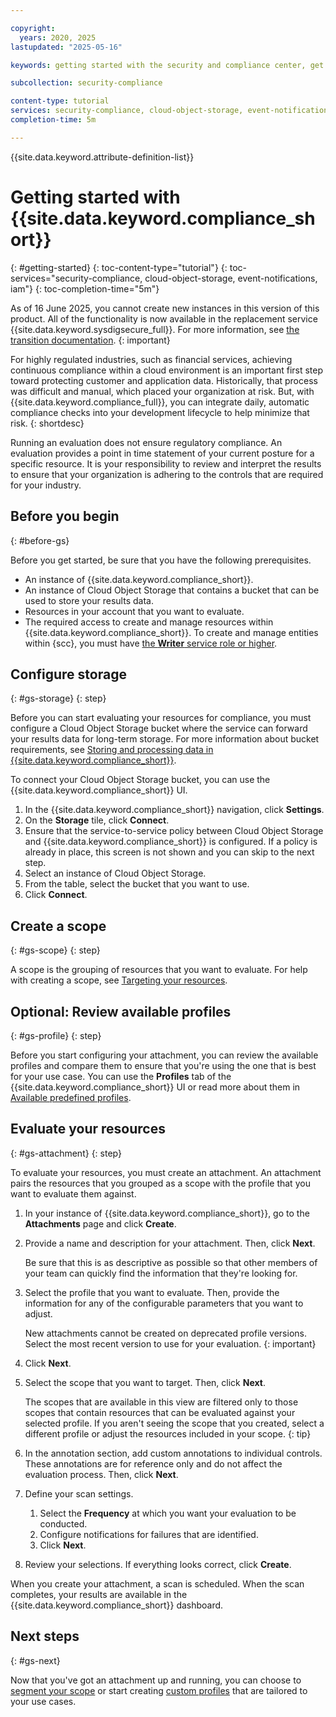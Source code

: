 ```yaml
---

copyright:
  years: 2020, 2025
lastupdated: "2025-05-16"

keywords: getting started with the security and compliance center, get started, security, compliance

subcollection: security-compliance

content-type: tutorial
services: security-compliance, cloud-object-storage, event-notifications, iam
completion-time: 5m

---
```


{{site.data.keyword.attribute-definition-list}}

# Getting started with {{site.data.keyword.compliance_short}}
{: #getting-started}
{: toc-content-type="tutorial"}
{: toc-services="security-compliance, cloud-object-storage, event-notifications, iam"}
{: toc-completion-time="5m"}



As of 16 June 2025, you cannot create new instances in this version of this product. All of the functionality is now available in the replacement service {{site.data.keyword.sysdigsecure_full}}. For more information, see [the transition documentation](/docs/security-compliance?topic=security-compliance-scc-transition). 
{: important}



For highly regulated industries, such as financial services, achieving continuous compliance within a cloud environment is an important first step toward protecting customer and application data. Historically, that process was difficult and manual, which placed your organization at risk. But, with {{site.data.keyword.compliance_full}}, you can integrate daily, automatic compliance checks into your development lifecycle to help minimize that risk.
{: shortdesc}


Running an evaluation does not ensure regulatory compliance. An evaluation provides a point in time statement of your current posture for a specific resource. It is your responsibility to review and interpret the results to ensure that your organization is adhering to the controls that are required for your industry.

## Before you begin
{: #before-gs}

Before you get started, be sure that you have the following prerequisites.

* An instance of {{site.data.keyword.compliance_short}}.
* An instance of Cloud Object Storage that contains a bucket that can be used to store your results data.
* Resources in your account that you want to evaluate.
* The required access to create and manage resources within {{site.data.keyword.compliance_short}}. To create and manage entities within {scc}, you must have [the **Writer** service role or higher](/docs/security-compliance?topic=security-compliance-access-management). 


## Configure storage
{: #gs-storage}
{: step}

Before you can start evaluating your resources for compliance, you must configure a Cloud Object Storage bucket where the service can forward your results data for long-term storage. For more information about bucket requirements, see [Storing and processing data in {{site.data.keyword.compliance_short}}](/docs/security-compliance?topic=security-compliance-storage).

To connect your Cloud Object Storage bucket, you can use the {{site.data.keyword.compliance_short}} UI.

1. In the {{site.data.keyword.compliance_short}} navigation, click **Settings**.
2. On the **Storage** tile, click **Connect**.
3. Ensure that the service-to-service policy between Cloud Object Storage and {{site.data.keyword.compliance_short}} is configured. If a policy is already in place, this screen is not shown and you can skip to the next step. 
4. Select an instance of Cloud Object Storage.
5. From the table, select the bucket that you want to use.
6. Click **Connect**.

## Create a scope
{: #gs-scope}
{: step}

A scope is the grouping of resources that you want to evaluate. For help with creating a scope, see [Targeting your resources](/docs/security-compliance?topic=security-compliance-scopes).

## Optional: Review available profiles
{: #gs-profile}
{: step}

Before you start configuring your attachment, you can review the available profiles and compare them to ensure that you're using the one that is best for your use case. You can use the **Profiles** tab of the {{site.data.keyword.compliance_short}} UI or read more about them in [Available predefined profiles](/docs/security-compliance?topic=security-compliance-predefined-profiles).

## Evaluate your resources
{: #gs-attachment}
{: step}

To evaluate your resources, you must create an attachment. An attachment pairs the resources that you grouped as a scope with the profile that you want to evaluate them against.

1. In your instance of {{site.data.keyword.compliance_short}}, go to the **Attachments** page and click **Create**.
2. Provide a name and description for your attachment. Then, click **Next**.
   
   Be sure that this is as descriptive as possible so that other members of your team can quickly find the information that they're looking for.

3. Select the profile that you want to evaluate. Then, provide the information for any of the configurable parameters that you want to adjust.

   New attachments cannot be created on deprecated profile versions. Select the most recent version to use for your evaluation.
   {: important}

4. Click **Next**.
5. Select the scope that you want to target. Then, click **Next**.

   The scopes that are available in this view are filtered only to those scopes that contain resources that can be evaluated against your selected profile. If you aren't seeing the scope that you created, select a different profile or adjust the resources included in your scope.
   {: tip}

6. In the annotation section, add custom annotations to individual controls. These annotations are for reference only and do not affect the evaluation process. Then, click **Next**.

7. Define your scan settings.

   1. Select the **Frequency** at which you want your evaluation to be conducted.
   2. Configure notifications for failures that are identified.
   3. Click **Next**.

8. Review your selections. If everything looks correct, click **Create**.

When you create your attachment, a scan is scheduled. When the scan completes, your results are available in the {{site.data.keyword.compliance_short}} dashboard.

## Next steps
{: #gs-next}

Now that you've got an attachment up and running, you can choose to [segment your scope](/docs/security-compliance?topic=security-compliance-subscopes) or start creating [custom profiles](/docs/security-compliance?topic=security-compliance-build-custom-profiles) that are tailored to your use cases.
